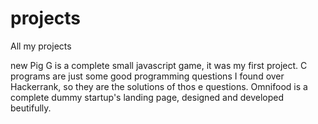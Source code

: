 # projects
All my projects


new Pig G is a complete small javascript game, it was my first project.
C programs are just some good programming questions I found over Hackerrank, so they are the solutions of thos e questions.
Omnifood is a complete dummy startup's landing page, designed and developed beutifully.
